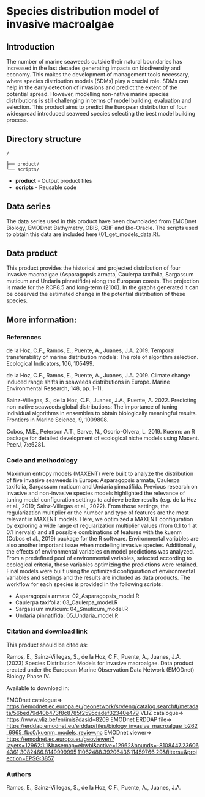 # Species distribution model of invasive macroalgae

## Introduction

The number of marine seaweeds outside their natural boundaries has increased in the last decades generating impacts on biodiversity and economy. This makes the development of management tools necessary, where species distribution models (SDMs) play a crucial role. SDMs can help in the early detection of invasions and predict the extent of the potential spread. However, modelling non-native marine species distributions is still challenging in terms of model building, evaluation and selection. This product aims to predict the European distribution of four widespread introduced seaweed species selecting the best model building process.

## Directory structure

```
/

├── product/
└── scripts/
```

* **product** - Output product files
* **scripts** - Reusable code

## Data series

The data series used in this product have been downoladed from EMODnet Biology, EMODnet Bathymetry, OBIS, GBIF and Bio-Oracle. The scripts used to obtain this data are included here (01_get_models_data.R).

## Data product

This product provides the historical and projected distribution of four invasive macroalgae (Asparagopsis armata, Caulerpa taxifolia, Sargassum muticum and Undaria pinnatifida) along the European coasts. The projection is made for the RCP8.5 and long-term (2100). In the graphs generated it can be observed the estimated change in the potential distribution of these species.

## More information:

### References

de la Hoz, C.F., Ramos, E., Puente, A., Juanes, J.A. 2019. Temporal transferability of marine distribution models: The role of algorithm selection. Ecological Indicators, 106, 105499.

de la Hoz, C.F., Ramos, E., Puente, A., Juanes, J.A. 2019. Climate change induced range shifts in seaweeds distributions in Europe. Marine Environmental Research, 148, pp. 1–11.

Sainz-Villegas, S., de la Hoz, C.F., Juanes, J.A., Puente, A. 2022. Predicting non-native seaweeds global distributions: The importance of tuning individual algorithms in ensembles to obtain biologically meaningful results. Frontiers in Marine Science, 9, 1009808.

Cobos, M.E., Peterson A.T., Barve, N., Osorio-Olvera, L. 2019. Kuenm: an R package for detailed development of ecological niche models using Maxent. PeerJ, 7:e6281.

### Code and methodology

Maximum entropy models (MAXENT) were built to analyze the distribution of five invasive seaweeds in Europe: Asparagopsis armata, Caulerpa taxifolia, Sargassum muticum and Undaria pinnatifida. Previous research on invasive and non-invasive species models highlighted the relevance of tuning model configuration settings to achieve better results (e.g. de la Hoz et al., 2019; Sainz-Villegas et al., 2022).  From those settings, the regularization multiplier or the number and type of features are the most relevant in MAXENT models. Here, we optimized a MAXENT configuration by exploring a wide range of regularization multiplier values (from 0.1 to 1 at 0.1 inervals) and all possible combinations of features with the kuenm (Cobos et al., 2019) package for the R software. Environmental variables are also another important issue when modelling invasive species. Additionally, the effects of environmental variables on model predictions was analyzed. From a predefined pool of environmental variables, selected according to ecological criteria, those variables optimizing the predictions were retained.  Final models were built using the optimized configuration of environmental variables and settings and the results are included as data products. The workflow for each species is provided in the following scripts:
-	Asparagopsis armata: 02_Asparagopsis_model.R
-	Caulerpa taxifolia: 03_Caulerpa_model.R
-	Sargassum muticum: 04_Smuticum_model.R
-	Undaria pinnatifida: 05_Undaria_model.R

### Citation and download link

This product should be cited as:

Ramos, E., Sainz-Villegas, S., de la Hoz, C.F., Puente, A., Juanes, J.A. (2023) Species Distribution Models for invasive macroalgae. Data product created under the European Marine Observation Data Network (EMODnet) Biology Phase IV.

Available to download in:

EMODnet catalogue=> https://emodnet.ec.europa.eu/geonetwork/srv/eng/catalog.search#/metadata/56bed79d40b473f8c8785f2595cadef32340e479
VLIZ catalogue=> https://www.vliz.be/en/imis?dasid=8209
EMODnet ERDDAP file=> https://erddap.emodnet.eu/erddap/files/biology_invasive_macroalgae_b262_6965_fbc0/kuenm_models_review.nc
EMODnet viewer=> https://emodnet.ec.europa.eu/geoviewer/?layers=12962:1:1&basemap=ebwbl&active=12962&bounds=-8108447.236064361,3082466.8149999995,11062488.39206436,11459766.29&filters=&projection=EPSG:3857


### Authors

Ramos, E., Sainz-Villegas, S., de la Hoz, C.F., Puente, A., Juanes, J.A. 
